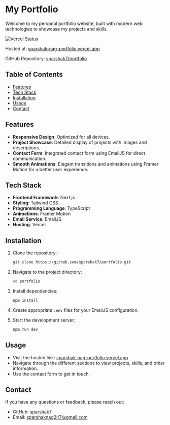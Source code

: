 # My Portfolio

Welcome to my personal portfolio website, built with modern web technologies to showcase my projects and skills.

[![Vercel Status](https://vercel.com/api/v1/badges/your-badge-id/deploy-status)](https://vercel.com/your-username/your-project/deploys)

Hosted at: [sparshak-nag-portfolio.vercel.app](https://sparshak-nag-portfolio.vercel.app/)

GitHub Repository: [sparshak7/portfolio](https://github.com/sparshak7/portfolio)

## Table of Contents

- [Features](#features)
- [Tech Stack](#tech-stack)
- [Installation](#installation)
- [Usage](#usage)
- [Contact](#contact)

## Features

- **Responsive Design**: Optimized for all devices.
- **Project Showcase**: Detailed display of projects with images and descriptions.
- **Contact Form**: Integrated contact form using EmailJS for direct communication.
- **Smooth Animations**: Elegant transitions and animations using Framer Motion for a better user experience.

## Tech Stack

- **Frontend Framework**: Next.js
- **Styling**: Tailwind CSS
- **Programming Language**: TypeScript
- **Animations**: Framer Motion
- **Email Service**: EmailJS
- **Hosting**: Vercel

## Installation

1. Clone the repository:
    ```sh
    git clone https://github.com/sparshak7/portfolio.git
    ```
2. Navigate to the project directory:
    ```sh
    cd portfolio
    ```
3. Install dependencies:
    ```sh
    npm install
    ```
4. Create appropriate `.env` files for your EmailJS configuration.

5. Start the development server:
    ```sh
    npm run dev
    ```

## Usage

- Visit the hosted link: [sparshak-nag-portfolio.vercel.app](https://sparshak-nag-portfolio.vercel.app/)
- Navigate through the different sections to view projects, skills, and other information.
- Use the contact form to get in touch.

## Contact

If you have any questions or feedback, please reach out:

- GitHub: [sparshak7](https://github.com/sparshak7)
- Email: sparshaknag247@gmail.com
